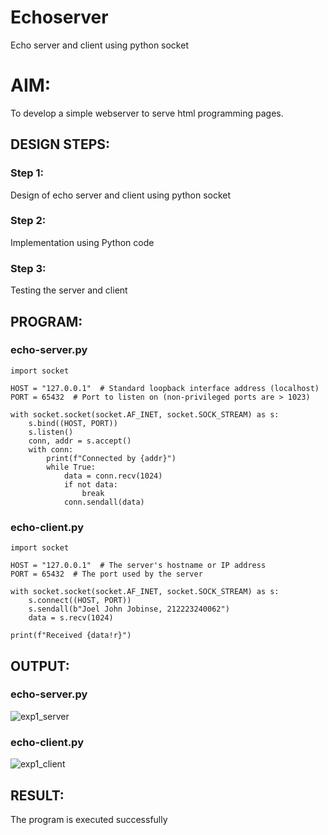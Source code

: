 # Echoserver
Echo server and client using python socket

# AIM:

To develop a simple webserver to serve html programming pages.

## DESIGN STEPS:

### Step 1:

Design of echo server and client using python socket

### Step 2:

Implementation using Python code

### Step 3:

Testing the server and client 

## PROGRAM:
### echo-server.py
```
import socket

HOST = "127.0.0.1"  # Standard loopback interface address (localhost)
PORT = 65432  # Port to listen on (non-privileged ports are > 1023)

with socket.socket(socket.AF_INET, socket.SOCK_STREAM) as s:
    s.bind((HOST, PORT))
    s.listen()
    conn, addr = s.accept()
    with conn:
        print(f"Connected by {addr}")
        while True:
            data = conn.recv(1024)
            if not data:
                break
            conn.sendall(data)
```
### echo-client.py
```
import socket

HOST = "127.0.0.1"  # The server's hostname or IP address
PORT = 65432  # The port used by the server

with socket.socket(socket.AF_INET, socket.SOCK_STREAM) as s:
    s.connect((HOST, PORT))
    s.sendall(b"Joel John Jobinse, 212223240062")
    data = s.recv(1024)

print(f"Received {data!r}")
```
## OUTPUT:
### echo-server.py
![exp1_server](https://github.com/user-attachments/assets/d6a83202-cf41-48d5-b696-79f455d8fa5a)

### echo-client.py
![exp1_client](https://github.com/user-attachments/assets/7db90285-bf0e-433c-a9c2-064f6f72c301)

## RESULT:
The program is executed successfully
